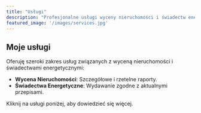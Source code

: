 ```yaml
---
title: "Usługi"
description: "Profesjonalne usługi wyceny nieruchomości i świadectw energetycznych."
featured_image: '/images/services.jpg'
---
```


## Moje usługi

Oferuję szeroki zakres usług związanych z wyceną nieruchomości i świadectwami energetycznymi:

- **Wycena Nieruchomości**: Szczegółowe i rzetelne raporty.
- **Świadectwa Energetyczne**: Wydawanie zgodne z aktualnymi przepisami.

Kliknij na usługi poniżej, aby dowiedzieć się więcej.
